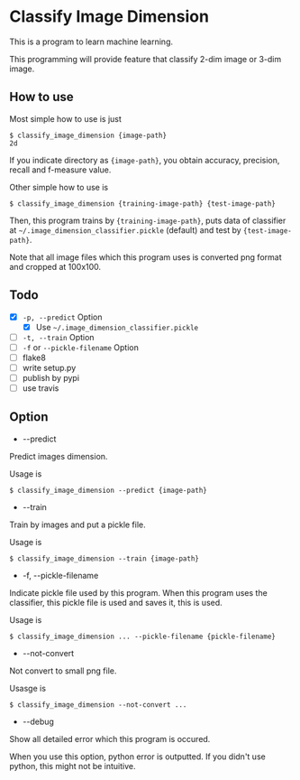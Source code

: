 Classify Image Dimension
==========================

This is a program to learn machine learning.

This programming will provide feature that classify 2-dim image or 3-dim image.

## How to use

Most simple how to use is just

```
$ classify_image_dimension {image-path}
2d
```

If you indicate directory as `{image-path}`, you obtain accuracy, precision,
recall and f-measure value.

Other simple how to use is

```
$ classify_image_dimension {training-image-path} {test-image-path}
```

Then, this program trains by `{training-image-path}`, puts data of classifier
at `~/.image_dimension_classifier.pickle` (default) and test by
`{test-image-path}`.

Note that all image files which this program uses is converted png format
and cropped at 100x100.

## Todo

- [x] `-p, --predict` Option
    - [x] Use `~/.image_dimension_classifier.pickle`
- [ ] `-t, --train` Option
- [ ] `-f` or `--pickle-filename` Option
- [ ] flake8
- [ ] write setup.py
- [ ] publish by pypi
- [ ] use travis

## Option

* --predict

Predict images dimension.

Usage is

```
$ classify_image_dimension --predict {image-path}
```

* --train

Train by images and put a pickle file.

Usage is

```
$ classify_image_dimension --train {image-path}
```

* -f, --pickle-filename

Indicate pickle file used by this program.
When this program uses the classifier, this pickle file is used
and saves it, this is used.

Usage is

```
$ classify_image_dimension ... --pickle-filename {pickle-filename}
```

* --not-convert

Not convert to small png file.

Usasge is

```
$ classify_image_dimension --not-convert ...
```

* --debug

Show all detailed error which this program is occured.

When you use this option, python error is outputted.
If you didn't use python, this might not be intuitive.
